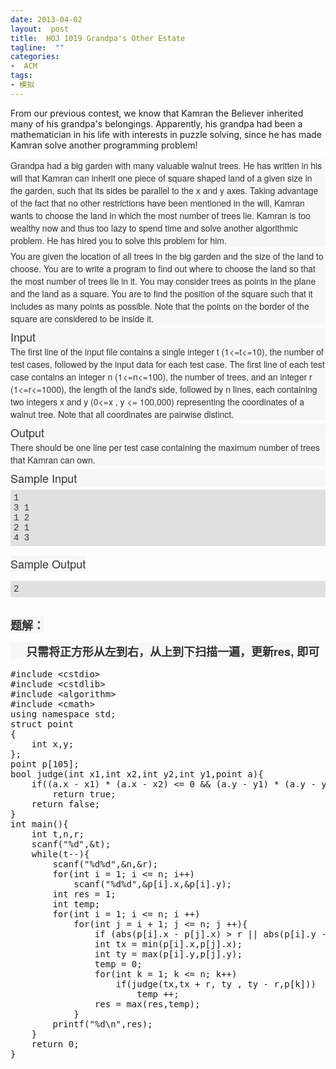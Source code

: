 ```yaml
---
date: 2013-04-02
layout:  post
title:  HOJ 1019 Grandpa's Other Estate
tagline:  ""
categories:
-  ACM
tags:
- 模拟
---
```

From our previous contest, we know that Kamran the Believer inherited many of his grandpa's belongings. Apparently, his grandpa had been a mathematician in his life with interests in puzzle solving, since he has made Kamran solve another programming problem!<br />

<p>
</p>
<p style="margin-top:0px; margin-bottom:5px; padding-top:0px; padding-bottom:0px; line-height:20px; font-size:14px; color:rgb(51,51,51); font-family:'Helvetica Neue',Helvetica,Arial,sans-serif; background-color:rgb(247,247,247)">
	Grandpa had a big garden with many valuable walnut trees. He has written in his will that Kamran can inherit one piece of square shaped land of a given size in the garden, such that its sides be parallel to the x and y axes. Taking advantage of the fact that no other restrictions have been mentioned in the will, Kamran wants to choose the land in which the most number of trees lie. Kamran is too wealthy now and thus too lazy to spend time and solve another algorithmic problem. He has hired you to solve this problem for him.
</p>
<p style="margin-top:0px; margin-bottom:5px; padding-top:0px; padding-bottom:0px; line-height:20px; font-size:14px; color:rgb(51,51,51); font-family:'Helvetica Neue',Helvetica,Arial,sans-serif; background-color:rgb(247,247,247)">
	You are given the location of all trees in the big garden and the size of the land to choose. You are to write a program to find out where to choose the land so that the most number of trees lie in it. You may consider trees as points in the plane and the land as a square. You are to find the position of the square such that it includes as many points as possible. Note that the points on the border of the square are considered to be inside it.
</p>
<p style="margin-top:0px; margin-bottom:5px; padding-top:0px; padding-bottom:0px; line-height:20px; font-size:14px; color:rgb(51,51,51); font-family:'Helvetica Neue',Helvetica,Arial,sans-serif; background-color:rgb(247,247,247)">
	<span style="margin:0px; padding:0px; font-size:18px; line-height:28px">Input</span><br style="margin:0px; padding:0px" />
	The first line of the input file contains a single integer t (1&lt;=t&lt;=10), the number of test cases, followed by the input data for each test case. The first line of each test case contains an integer n (1&lt;=n&lt;=100), the number of trees, and an integer r (1&lt;=r&lt;=1000), the length of the land's side, followed by n lines, each containing two integers x and y (0&lt;=x , y &lt;= 100,000) representing the coordinates of a walnut tree. Note that all coordinates are pairwise distinct.
</p>
<p style="margin-top:0px; margin-bottom:5px; padding-top:0px; padding-bottom:0px; line-height:20px; font-size:14px; color:rgb(51,51,51); font-family:'Helvetica Neue',Helvetica,Arial,sans-serif; background-color:rgb(247,247,247)">
	<span style="margin:0px; padding:0px; font-size:18px; line-height:28px">Output</span><br style="margin:0px; padding:0px" />
	There should be one line per test case containing the maximum number of trees that Kamran can own.
</p>
<p style="margin-top:0px; margin-bottom:5px; padding-top:0px; padding-bottom:0px; line-height:20px; font-size:14px; color:rgb(51,51,51); font-family:'Helvetica Neue',Helvetica,Arial,sans-serif; background-color:rgb(247,247,247)">
	<span style="margin:0px; padding:0px; font-size:18px; line-height:28px">Sample Input</span>
</p>
<pre style="margin-top:0px; margin-bottom:0px; padding:5px; background-color:rgb(224,224,224); font-size:14px; line-height:16px; overflow:auto; font-family:Consolas,'Lucida Console','Andale Mono','Bitstream Vera Sans Mono','Courier New',Courier; color:rgb(51,51,51)">1
3 1
1 2
2 1
4 3</pre>
<p>
	<span style="margin:0px; padding:0px; font-size:18px; line-height:28px; color:rgb(51,51,51); font-family:'Helvetica Neue',Helvetica,Arial,sans-serif; background-color:rgb(247,247,247)">Sample Output</span>
</p>
<p>
	<span style="margin:0px; padding:0px; font-size:18px; line-height:28px; color:rgb(51,51,51); font-family:'Helvetica Neue',Helvetica,Arial,sans-serif; background-color:rgb(247,247,247)"></span>
</p>
<pre style="margin-top:0px; margin-bottom:0px; background-color:rgb(224,224,224); padding:5px; font-size:14px; line-height:16px; overflow:auto; font-family:Consolas,'Lucida Console','Andale Mono','Bitstream Vera Sans Mono','Courier New',Courier; color:rgb(51,51,51)">2</pre>
<br />

<p>
</p>
<p>
	<span style="margin:0px; padding:0px; font-size:18px; line-height:28px; color:rgb(51,51,51); font-family:'Helvetica Neue',Helvetica,Arial,sans-serif; background-color:rgb(247,247,247)"><strong>题解：</strong></span>
</p>
<p>
	<span style="margin:0px; padding:0px; font-size:18px; line-height:28px; color:rgb(51,51,51); font-family:'Helvetica Neue',Helvetica,Arial,sans-serif; background-color:rgb(247,247,247)"><strong>&nbsp; &nbsp; &nbsp;只需将正方形从左到右，从上到下扫描一遍，更新res, 即可</strong></span>
</p>
<p>
	<span style="margin:0px; padding:0px; font-size:18px; line-height:28px; color:rgb(51,51,51); font-family:'Helvetica Neue',Helvetica,Arial,sans-serif; background-color:rgb(247,247,247)"></span>
</p>
<pre name="code" class="cpp">#include &lt;cstdio&gt;
#include &lt;cstdlib&gt;
#include &lt;algorithm&gt;
#include &lt;cmath&gt;
using namespace std;
struct point
{
	int x,y;
};
point p[105];
bool judge(int x1,int x2,int y2,int y1,point a){
	if((a.x - x1) * (a.x - x2) &lt;= 0 &amp;&amp; (a.y - y1) * (a.y - y2) &lt;= 0)
		return true;
	return false;
}
int main(){
	int t,n,r;
	scanf(&quot;%d&quot;,&amp;t);
	while(t--){
		scanf(&quot;%d%d&quot;,&amp;n,&amp;r);
		for(int i = 1; i &lt;= n; i++)
			scanf(&quot;%d%d&quot;,&amp;p[i].x,&amp;p[i].y);
		int res = 1;
		int temp;
		for(int i = 1; i &lt;= n; i ++)
			for(int j = i + 1; j &lt;= n; j ++){
				if (abs(p[i].x - p[j].x) &gt; r || abs(p[i].y - p[j].y) &gt; r)continue;
				int tx = min(p[i].x,p[j].x);
				int ty = max(p[i].y,p[j].y);
				temp = 0;
				for(int k = 1; k &lt;= n; k++)
					if(judge(tx,tx + r, ty , ty - r,p[k]))
						temp ++;
				res = max(res,temp);
			}
		printf(&quot;%d\n&quot;,res);
	}
	return 0;
}</pre>
<br />
<br />

<p>
</p>
<p>
	<span style="margin:0px; padding:0px; font-size:18px; line-height:28px; color:rgb(51,51,51); font-family:'Helvetica Neue',Helvetica,Arial,sans-serif; background-color:rgb(247,247,247)"><br />
	</span>
</p>

